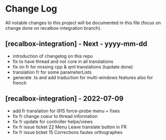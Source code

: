 # Change Log
All notable changes to this project will be documented in this file (focus on change done on recalbox-integration branch).

## [recalbox-integration] - Next - yyyy-mm-dd
- introduction of changelog on this repo
- fix to have thread and not core in all translations
- fix on fr for missing cpp & qml translations (lupdate done)
- translation fr for some parameterLists
-  generate .ts and add traduction for multi-windows features also for french

## [recalbox-integration] - 2022-07-09
- add fr translation for i915 force-probe menu + fixes
- fix fr change coeur to thread information
- fix fr update for controller helps/views
- fix fr issue ticket 22 Menu Leave translate button in FR
- fix fr issue ticket 15 Corrections fautes orthographes

